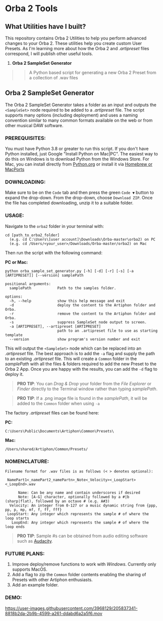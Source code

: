 # Orba 2 Tools

## What Utilities have I built?
This repository contains Orba 2 Utilities to help you perform advanced changes to your Orba 2. These utilities help you create custom User Presets. As I'm learning more about how the Orba 2 and *.artipreset* files correspond, I will publish other useful tools.

1. **Orba 2 SampleSet Generator**
>> A Python based script for generating a new Orba 2 Preset from a collection of .wav files

## Orba 2 SampleSet Generator
The Orba 2 SampleSet Generator takes a folder as an input and outputs the ```<SampleSet>``` node required to be added to a *.artipreset* file. The script supports many options (including deployment) and uses a naming convention similar to many common formats available on the web or from other musical DAW software.

### PREREQUISITES:
You must have Python 3.8 or greater to run this script. If you don't have Python installed, just Google "Install Python on Mac|PC". The easiest way to do this on Windows is to download Python from the Windows Store. For Mac, you can install directly from [Python.org](https://www.python.org/downloads/macos/) or install it via [Homebrew or MacPorts](https://www.scivision.dev/homebrew-macports-fink/)

### DOWNLOADING:
Make sure to be on the `Code` tab and then press the green `Code ▼` button to expand the drop-down. From the drop-down, choose `Download ZIP`. Once the file has completed downloading, unzip it to a suitable folder.

### USAGE:
 Navigate to the `orba2` folder in your terminal with:
```
cd [path_to_orba2_folder]
  (e.g. cd C:\Users\[user account]\Downloads\Orba-master\orba2) on PC
  (e.g. cd /Users/<your_user>/Downloads/Orba-master/orba2) on Mac
```
Then run the script with the following command:

**PC or Mac:**
```
python orba_sample_set_generator.py [-h] [-d] [-r] [-s] [-a [ARTIPRESET]] [--version] samplePath

positional arguments:
  samplePath            Path to the samples folder.

options:
  -h, --help            show this help message and exit
  -d                    deploy the content to the Artiphon folder and Orba.
  -r                    remove the content to the Artiphon folder and Orba.
  -s                    suppress SampleSet node output to screen.
  -a [ARTIPRESET], --artipreset [ARTIPRESET]
                        path to an .artipreset file to use as starting template
  --version             show program's version number and exit
```
This will output the ```<SampleSet>``` node which can be replaced into an *.artipreset* file. The best approach is to add the `-a` flag and supply the path to an existing *.artipreset* file. This will create a `Common` folder in the *samplePath* with all the files & folders required to add the new Preset to the Orba 2 App. Once you are happy with the results, you can add the `-d` flag to deploy it.

>**PRO TIP**: You can *Drag & Drop* your folder from the *File Explorer* or *Finder* directly to the Terminal window rather than typing *samplePath*.

>**PRO TIP**: If a .png image file is found in the *samplePath*, it will be added to the `Common` folder when using `-a`

The factory *.artipreset* files can be found here:

**PC:**
```
C:\Users\Public\Documents\Artiphon\Common\Presets\
```
**Mac:**
```
/Users/shared/Artiphon/Common/Presets/
```

### NOMENCLATURE:
```
Filename format for .wav files is as follows (< > denotes optional):

 NamePart1<_namePart2_namePartn>_Note<_Velocity><_LoopStart><_LoopEnd>.wav

      Name: Can be any name and contain underscores if desired  
      Note: [A-G] character, optionally followed by a #|b (sharp|flat), followed by an octave # (e.g. A#3)
  Velocity: An integer from 0-127 or a music dynamic string from {ppp, pp, p, mp, mf, f, ff, fff}
 LoopStart: Any integer which represents the sample # of where the loop starts
   LoopEnd: Any integer which represents the sample # of where the loop ends
```
>**PRO TIP**: Sample #s can be obtained from audio editing software such as [Audacity](https://www.audacityteam.org).

### FUTURE PLANS:
1. Improve deploy/remove functions to work with *Windows*. Currently only supports MacOS.
2. Add a flag to zip the `Common` folder contents enabling the sharing of Presets with other Artiphon enthusiasts.
3. Add an example folder.

### DEMO:

https://user-images.githubusercontent.com/3968129/205837341-8818b2da-2b9b-4599-a261-ddabd6a2a5f6.mov
